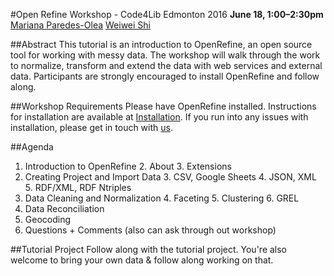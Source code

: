 #Open Refine Workshop - Code4Lib Edmonton 2016
**June 18, 1:00–2:30pm**
[Mariana Paredes-Olea](mailto:paredeso@ualberta.ca)
[Weiwei Shi](mailto:weiwei.shi@ualberta.ca)

##Abstract
This tutorial is an introduction to OpenRefine, an open source tool for working with messy data. The workshop will walk through the work to normalize, transform and extend the data with web services and external data. Participants are strongly encouraged to install OpenRefine and follow along. 

##Workshop Requirements
Please have OpenRefine installed. Instructions for installation are available at [Installation](Installation/README.md). If you run into any issues with installation, please get in touch with [us](mailto:weiwei.shi@ualberta.ca).

##Agenda
1. Introduction to OpenRefine
    2. About
    3. Extensions
2. Creating Project and Import Data
    3. CSV, Google Sheets
    4. JSON, XML
    5. RDF/XML, RDF Ntriples
3. Data Cleaning and Normalization
    4. Faceting
    5. Clustering
    6. GREL
5. Data Reconciliation
6. Geocoding
7. Questions + Comments (also can ask through out workshop)

##Tutorial Project
Follow along with the tutorial project. You're also welcome to bring your own data & follow along working on that. 
